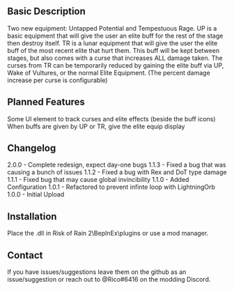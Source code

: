 Basic Description
------------
Two new equipment: Untapped Potential and Tempestuous Rage.
UP is a basic equipment that will give the user an elite buff for the rest of the stage then destroy itself.
TR is a lunar equipment that will give the user the elite buff of the most recent elite that hurt them. This buff will be kept between stages, but also comes with a curse that increases ALL damage taken.
The curses from TR can be temporarily reduced by gaining the elite buff via UP, Wake of Vultures, or the normal Elite Equipment. (The percent damage increase per curse is configurable)

Planned Features
------------
Some UI element to track curses and elite effects (beside the buff icons)
When buffs are given by UP or TR, give the elite equip display

Changelog
------------
2.0.0 - Complete redesign, expect day-one bugs
1.1.3 - Fixed a bug that was causing a bunch of issues
1.1.2 - Fixed a bug with Rex and DoT type damage
1.1.1 - Fixed bug that may cause global invincibility
1.1.0 - Added Configuration
1.0.1 - Refactored to prevent infinte loop with LightningOrb
1.0.0 - Initial Upload

Installation
------------
Place the .dll in Risk of Rain 2\BepInEx\plugins or use a mod manager.

Contact
------------
If you have issues/suggestions leave them on the github as an issue/suggestion or reach out to @Rico#6416 on the modding Discord.